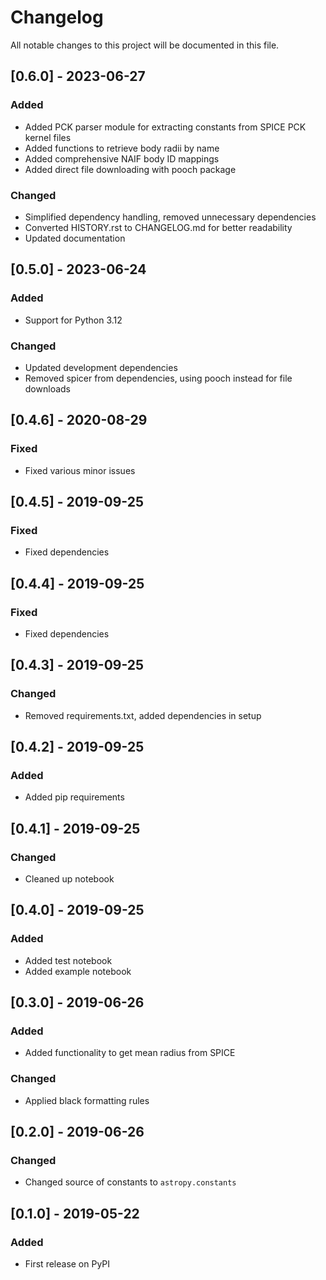# Changelog

All notable changes to this project will be documented in this file.

## [0.6.0] - 2023-06-27

### Added
- Added PCK parser module for extracting constants from SPICE PCK kernel files
- Added functions to retrieve body radii by name
- Added comprehensive NAIF body ID mappings
- Added direct file downloading with pooch package

### Changed
- Simplified dependency handling, removed unnecessary dependencies
- Converted HISTORY.rst to CHANGELOG.md for better readability
- Updated documentation

## [0.5.0] - 2023-06-24

### Added
- Support for Python 3.12

### Changed
- Updated development dependencies
- Removed spicer from dependencies, using pooch instead for file downloads

## [0.4.6] - 2020-08-29

### Fixed
- Fixed various minor issues

## [0.4.5] - 2019-09-25

### Fixed
- Fixed dependencies

## [0.4.4] - 2019-09-25

### Fixed
- Fixed dependencies

## [0.4.3] - 2019-09-25

### Changed
- Removed requirements.txt, added dependencies in setup

## [0.4.2] - 2019-09-25

### Added
- Added pip requirements

## [0.4.1] - 2019-09-25

### Changed
- Cleaned up notebook

## [0.4.0] - 2019-09-25

### Added
- Added test notebook
- Added example notebook

## [0.3.0] - 2019-06-26

### Added
- Added functionality to get mean radius from SPICE

### Changed
- Applied black formatting rules

## [0.2.0] - 2019-06-26

### Changed
- Changed source of constants to `astropy.constants`

## [0.1.0] - 2019-05-22

### Added
- First release on PyPI 